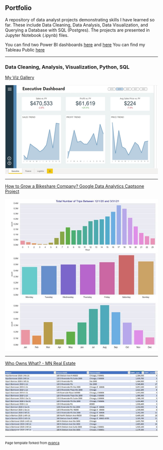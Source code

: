 ## Portfolio
A repository of data analyst projects demonstrating skills I have learned so far. These include Data Cleaning, Data Analysis, Data Visualization, and Querying a Database with SQL (Postgres). The projects are presented in Jupyter Notebook (.ipynb) files.

You can find two Power BI dashboards [here](https://github.com/jsamstad/powerbi/blob/87c4e9909cf05c7561fc8919672533e2b92aaaa6/Dashboard.pbix) and [here](https://github.com/jsamstad/powerbi/blob/87c4e9909cf05c7561fc8919672533e2b92aaaa6/Dashboard%20-%20KPI.pbix)
You can find my Tableau Public [here](https://public.tableau.com/app/profile/john.samstad)

---

### Data Cleaning, Analysis, Visualization, Python, SQL

[My Viz Gallery](https://photos.app.goo.gl/6D6mf5U7NebL4pDv9)
\
\
<img src="images/Screenshot.jpg?raw=true"/>

---
[How to Grow a Bikeshare Company?  Google Data Analytics Captsone Project](https://github.com/jsamstad/Google-Case-Study)
\
\
<img src="images/bikeshare.JPG?raw=true"/>

---
[Who Owns What? - MN Real Estate](https://github.com/jsamstad/TCRealEstate)
\
\
<img src="images/mnrealestate.JPG?raw=true"/>



---
<p style="font-size:11px">Page template forked from <a href="https://github.com/evanca/quick-portfolio">evanca</a></p>
<!-- Remove above link if you don't want to attibute -->
